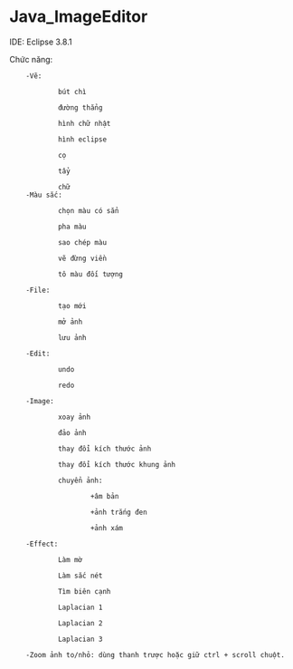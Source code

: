 # Java_ImageEditor
IDE: Eclipse 3.8.1

Chức năng:

        -Vẽ:
        
                bút chì
                
                đường thẳng
                
                hình chữ nhật
                
                hình eclipse
                
                cọ
                
                tẩy
                
                chữ
        -Màu sắc:
        
                chọn màu có sẳn
                
                pha màu
                
                sao chép màu
                
                vẽ đừng viền
                
                tô màu đối tượng
                
        -File:
        
                tạo mới 
                
                mở ảnh
                
                lưu ảnh
                
        -Edit:
        
                undo
                
                redo
                
        -Image:
        
                xoay ảnh
                
                đảo ảnh
                
                thay đổi kích thước ảnh
                
                thay đổi kích thước khung ảnh
                
                chuyển ảnh:
                
                        +âm bản
                        
                        +ảnh trắng đen
                        
                        +ảnh xám
                        
        -Effect:
        
                Làm mờ
                
                Làm sắc nét
                
                Tìm biên cạnh
                
                Laplacian 1
                
                Laplacian 2
                
                Laplacian 3
                
        -Zoom ảnh to/nhỏ: dùng thanh trược hoặc giữ ctrl + scroll chuột.

